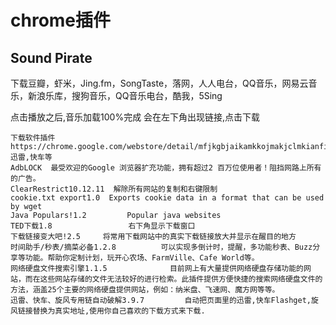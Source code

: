 # chrome插件 


## Sound Pirate
下载豆瓣，虾米，Jing.fm，SongTaste，落网，人人电台，QQ音乐，网易云音乐，新浪乐库，搜狗音乐，QQ音乐电台，酷我，5Sing

点击播放之后,音乐加载100%完成 会在左下角出现链接,点击下载

```
下载软件插件 https://chrome.google.com/webstore/detail/mfjkgbjaikamkkojmakjclmkianficch#  迅雷,快车等
AdbLOCK  最受欢迎的Google 浏览器扩充功能，拥有超过2 百万位使用者！阻挡网路上所有的广告。 
ClearRestrict10.12.11  解除所有网站的复制和右键限制
cookie.txt export1.0  Exports cookie data in a format that can be used by wget
Java Populars!1.2         Popular java websites
TED下载1.8                 右下角显示下载窗口
下载链接变大吧!2.5     将常用下载网站中的真实下载链接放大并显示在醒目的地方
时间助手/秒表/摘菜必备1.2.8          可以实现多倒计时，提醒，多功能秒表、Buzz分享等功能。帮助你定制计划，玩开心农场、FarmVille、Cafe World等。
网络硬盘文件搜索引擎1.1.5              目前网上有大量提供网络硬盘存储功能的网站，而在这些网站存储的文件无法较好的进行检索。此插件提供方便快捷的搜索网络硬盘文件的方法，涵盖25个主要的网络硬盘提供网站，例如：纳米盘、飞速网、魔方网等等。
迅雷、快车、旋风专用链自动破解3.9.7         自动把页面里的迅雷,快车Flashget,旋风链接替换为真实地址,使用你自己喜欢的下载方式来下载.


```
